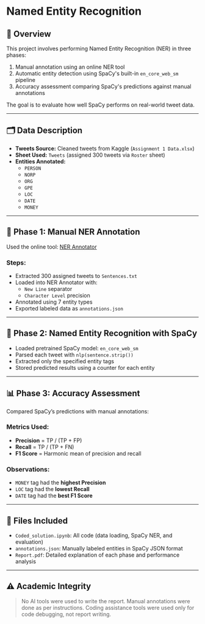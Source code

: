 # Named Entity Recognition

## 📄 Overview

This project involves performing Named Entity Recognition (NER) in three phases:

1. Manual annotation using an online NER tool  
2. Automatic entity detection using SpaCy's built-in `en_core_web_sm` pipeline  
3. Accuracy assessment comparing SpaCy's predictions against manual annotations

The goal is to evaluate how well SpaCy performs on real-world tweet data.

---

## 🗂 Data Description

- **Tweets Source:** Cleaned tweets from Kaggle (`Assignment 1 Data.xlsx`)
- **Sheet Used:** `Tweets` (assigned 300 tweets via `Roster` sheet)
- **Entities Annotated:**
  - `PERSON`
  - `NORP`
  - `ORG`
  - `GPE`
  - `LOC`
  - `DATE`
  - `MONEY`

---

## 🚦 Phase 1: Manual NER Annotation

Used the online tool: [NER Annotator](https://tecoholic.github.io/ner-annotator/)

### Steps:
- Extracted 300 assigned tweets to `Sentences.txt`
- Loaded into NER Annotator with:
  - `New Line` separator
  - `Character Level` precision
- Annotated using 7 entity types
- Exported labeled data as `annotations.json`

---

## 🧠 Phase 2: Named Entity Recognition with SpaCy

- Loaded pretrained SpaCy model: `en_core_web_sm`
- Parsed each tweet with `nlp(sentence.strip())`
- Extracted only the specified entity tags
- Stored predicted results using a counter for each entity

---

## 📊 Phase 3: Accuracy Assessment

Compared SpaCy’s predictions with manual annotations:

### Metrics Used:
- **Precision** = TP / (TP + FP)
- **Recall** = TP / (TP + FN)
- **F1 Score** = Harmonic mean of precision and recall

### Observations:
- `MONEY` tag had the **highest Precision**
- `LOC` tag had the **lowest Recall**
- `DATE` tag had the **best F1 Score**

---

## 📎 Files Included

- `Coded_solution.ipynb`: All code (data loading, SpaCy NER, and evaluation)
- `annotations.json`: Manually labeled entities in SpaCy JSON format
- `Report.pdf`: Detailed explanation of each phase and performance analysis

---

## ⚠️ Academic Integrity

> No AI tools were used to write the report. Manual annotations were done as per instructions. Coding assistance tools were used only for code debugging, not report writing.
